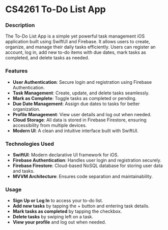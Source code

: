 # CS4261 To-Do List App 

### Description

The To-Do List App is a simple yet powerful task management iOS application built using SwiftUI and Firebase. It allows users to create, organize, and manage their daily tasks efficiently. Users can register an account, log in, add new to-do items with due dates, mark tasks as completed, and delete tasks as needed.

### Features

- **User Authentication**: Secure login and registration using Firebase Authentication.
- **Task Management**: Create, update, and delete tasks seamlessly.
- **Mark as Complete**: Toggle tasks as completed or pending.
- **Due Date Management**: Assign due dates to tasks for better organization.
- **Profile Management**: View user details and log out when needed.
- **Cloud Storage**: All data is stored in Firebase Firestore, ensuring accessibility from multiple devices.
- **Modern UI**: A clean and intuitive interface built with SwiftUI.

### Technologies Used

- **SwiftUI**: Modern declarative UI framework for iOS.
- **Firebase Authentication**: Handles user login and registration securely.
- **Firebase Firestore**: Cloud-based NoSQL database for storing user data and tasks.
- **MVVM Architecture**: Ensures code separation and maintainability.

### Usage

- **Sign Up or Log In** to access your to-do list.
- **Add new tasks** by tapping the + button and entering task details.
- **Mark tasks as completed** by tapping the checkbox.
- **Delete tasks** by swiping left on a task.
- **View your profile** and log out when needed.

